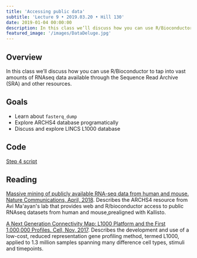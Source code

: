 ```yaml
---
title: 'Accessing public data'
subtitle: 'Lecture 9 • 2019.03.20 • Hill 130'
date: 2019-01-04 00:00:00
description: In this class we’ll discuss how you can use R/Bioconductor to tap into vast amounts of RNAseq data available through the Sequence Read Archive (SRA) and other resources.
featured_image: '/images/DataDeluge.jpg'
---
```


## Overview

In this class we’ll discuss how you can use R/Bioconductor to tap into vast amounts of RNAseq data available through the Sequence Read Archive (SRA) and other resources.

## Goals

* Learn about ```fasterq_dump```
* Explore ARCHS4 database programatically 
* Discuss and explore LINCS L1000 database

## Code

[Step 4 script](http://DIYtranscriptomics.github.io/Code/files/Step4_publicData.R)

## Reading

[Massive mining of publicly available RNA-seq data from human and mouse. Nature Communications, April, 2018](https://www.nature.com/articles/s41467-018-03751-6).  Describes the ARCHS4 resource from Avi Ma'ayan's lab that provides web and R/bioconductor access to public RNAseq datasets from human and mouse,prealigned with Kallisto.

[A Next Generation Connectivity Map: L1000 Platform and the First 1,000,000 Profiles. Cell, Nov, 2017](https://doi.org/10.1016/j.cell.2017.10.049).  Describes the development and use of a low-cost, reduced representation gene profiling method, termed L1000, applied to 1.3 million samples spanning many difference cell types, stimuli and timepoints. 